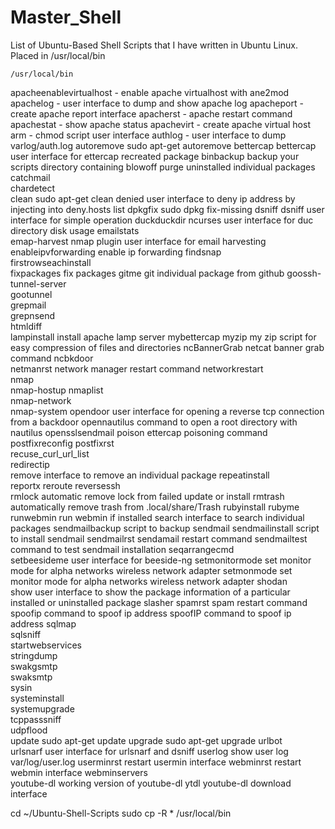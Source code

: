 # Master_Shell
List of Ubuntu-Based Shell Scripts that I have written in Ubuntu Linux. Placed in /usr/local/bin 

    /usr/local/bin

apacheenablevirtualhost	- enable apache virtualhost with ane2mod
apachelog - user interface to dump and show apache log
apacheport - create apache report interface
apacherst - apache restart command
apachestat - show apache status
apachevirt - create apache virtual host
arm	- chmod script user interface
authlog	- user interface to dump varlog/auth.log
autoremove	sudo apt-get autoremove
bettercap	bettercap user interface for ettercap recreated package
binbackup	backup your scripts directory containing
blowoff	purge uninstalled individual packages
catchmail	
chardetect	
clean	sudo apt-get clean
denied	user interface to deny ip address by injecting into deny.hosts list
dpkgfix	sudo dpkg fix-missing
dsniff	dsniff user interface for simple operation
duckduckdir	ncurses user interface for duc directory disk usage
emailstats	
emap-harvest	nmap plugin user interface for email harvesting
enableipvforwarding	enable ip forwarding
findsnap	
firstrowseachinstall	
fixpackages	fix packages
gitme	git individual package from github
goossh-tunnel-server	
gootunnel	
grepmail	
grepnsend	 
htmldiff	
lampinstall	install apache lamp server
mybettercap	
myzip	my zip script for easy compression of files and directories
ncBannerGrab	netcat banner grab command
ncbkdoor	
netmanrst	network manager restart command
networkrestart	
nmap	
nmap-hostup	
nmaplist	
nmap-network	
nmap-system	
opendoor	user interface for opening a reverse tcp connection from a backdoor
opennautilus	command to open a root directory with nautilus
opensslsendmail	
poison	ettercap poisoning command
postfixreconfig	
postfixrst	
recuse_curl_url_list	
redirectip	
remove	interface to remove an individual package
repeatinstall	
reportx	
reroute	
reversessh	
rmlock	automatic remove lock from failed update or install
rmtrash	automatically remove trash from .local/share/Trash
rubyinstall	
rubyme	
runwebmin	run webmin if installed
search	interface to search individual packages
sendmailbackup	script to backup sendmail
sendmailinstall	script to install sendmail
sendmailrst	sendamail restart command
sendmailtest	command to test sendmail installation
seqarrangecmd	
setbeesideme	user interface for beeside-ng
setmonitormode	set monitor mode for alpha networks wireless network adapter
setmonmode	set monitor mode for alpha networks wireless network adapter
shodan	
show	user interface to show the package information of a particular installed or uninstalled package
slasher	
spamrst	spam restart command
spoofip	command to spoof ip address
spoofIP	command to spoof ip address
sqlmap	
sqlsniff	
startwebservices	
stringdump	
swakgsmtp	
swaksmtp	
sysin	
systeminstall	
systemupgrade	
tcppasssniff	
udpflood	
update	sudo apt-get update
upgrade	sudo apt-get upgrade
urlbot	
urlsnarf	user interface for urlsnarf and dsniff
userlog	show user log var/log/user.log
userminrst	restart usermin interface
webminrst	restart webmin interface
webminservers	
youtube-dl	working version of youtube-dl
ytdl	youtube-dl download interface

cd ~/Ubuntu-Shell-Scripts 
sudo cp -R * /usr/local/bin
